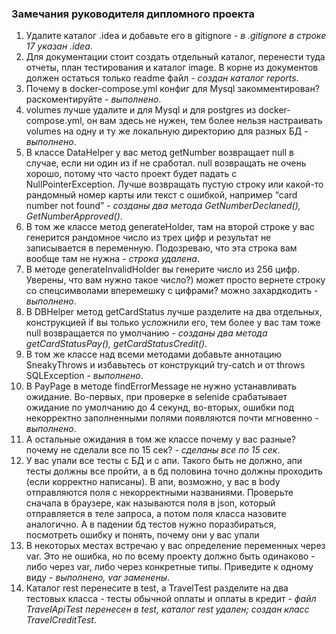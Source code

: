 ### Замечания руководителя дипломного проекта
1. Удалите каталог .idea и добавьте его в gitignore - *в .gitignore в строке 17 указан .idea*.
1. Для документации стоит создать отдельный каталог, перенести туда отчеты, план тестирования и каталог image. В корне из документов должен остаться только readme файл - *создан каталог reports*.
1. Почему в docker-compose.yml конфиг для Mysql закомментирован? раскоментируйте - *выполнено*.
1. volumes лучше удалите и для Mysql и для postgres из docker-compose.yml, он вам здесь не нужен, тем более нельзя настраивать volumes на одну и ту же локальную директорию для разных БД - *выполнено*.
1. В классе DataHelper у вас метод getNumber возвращает null в случае, если ни один из if не сработал. null возвращать не очень хорошо, потому что часто проект будет падать с NullPointerException. Лучше возвращать пустую строку или какой-то рандомный номер карты или текст с ошибкой, например “card number not found” - *созданы два метода GetNumberDeclaned(), GetNumberApproved()*.
1. В том же классе метод generateHolder, там на второй строке у вас генерится рандомное число из трех цифр и результат не записывается в переменную. Подозреваю, что эта строка вам вообще там не нужна - *строка удалена*.
1. В методе generateInvalidHolder вы генерите число из 256 цифр. Уверены, что вам нужно такое число?) может просто вернете строку со спецсимволами вперемешку с цифрами? можно захардкодить - *выполнено*.
1. В DBHelper метод getCardStatus лучше разделите на два отдельных, конструкцией if вы только усложнили его, тем более у вас там тоже null возвращается по умолчанию - *созданы два метода getCardStatusPay(), getCardStatusCredit()*.
1. В том же классе над всеми методами добавьте аннотацию SneakyThrows и избавьтесь от конструкций try-catch и от throws SQLException - *выполнено*.
1. В PayPage в методе findErrorMessage не нужно устанавливать ожидание. Во-первых, при проверке в selenide срабатывает ожидание по умолчанию до 4 секунд, во-вторых, ошибки под некорректно заполненными полями появляются почти мгновенно - *выполнено*.
1. А остальные ожидания в том же классе почему у вас разные? почему не сделали все по 15 сек? - *сделаны все по 15 сек*. 
1. У вас упали все тесты с БД и с апи. Такого быть не должно, апи тесты должны все пройти, а в бд половина точно должны проходить (если корректно написаны). В апи, возможно, у вас в body отправляются поля с некорректными названиями. Проверьте сначала в браузере, как называются поля в json, который отправляется в теле запроса, а потом поля класса назовите аналогично. А в падении бд тестов нужно поразбираться, посмотреть ошибку и понять, почему они у вас упали
1. В некоторых местах встречаю у вас определение переменных через var. Это не ошибка, но по всему проекту должно быть одинаково - либо через var, либо через конкретные типы. Приведите к одному виду - *выполнено, var заменены*.
1. Каталог rest перенесите в test, а TravelTest разделите на два тестовых класса - тесты обычной оплаты и оплаты в кредит - *файл TravelApiTest перенесен в test, каталог rest удален; создан класс TravelCreditTest*.